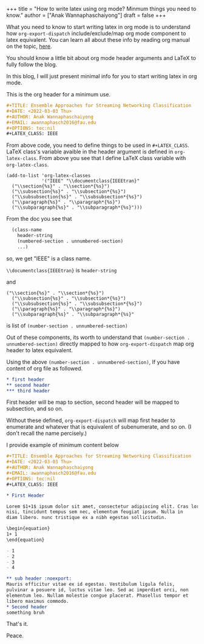 +++
title = "How to write latex using org mode? Minmum things you need to know."
author = ["Anak Wannaphaschaiyong"]
draft = false
+++

What you need to know to start writing latex in org mode is to understand how `org-export-dispatch` include/exclude/map org mode component to latex equivalent. You can learn all about these info by reading org manual on the topic, [here](https://orgmode.org/manual/Exporting.html).

You should know a little bit about org mode header arguments and LaTeX to fully follow the blog.

In this blog, I will just present minimal info for you to start writing latex in org mode.

This is the org header for a minimum use.

```org
#+TITLE: Ensemble Approaches for Streaming Networking Classification
#+DATE: <2022-03-03 Thu>
#+AUTHOR: Anak Wannaphaschaiyong
#+EMAIL: awannaphasch2016@fau.edu
#+OPTIONS: toc:nil
#+LATEX_CLASS: IEEE
```

From above code, you need to define things to be used in `#+LATEX_CLASS`. LaTeX class's variable avaible in the header argument is defined in `org-latex-class`. From above you see that I define LaTeX class variable with `org-latex-class`.

```emacs-lisp
(add-to-list 'org-latex-classes
             '("IEEE" "\\documentclass{IEEEtran}"
  ("\\section{%s}" . "\\section*{%s}")
  ("\\subsection{%s}" . "\\subsection*{%s}")
  ("\\subsubsection{%s}" . "\\subsubsection*{%s}")
  ("\\paragraph{%s}" . "\\paragraph*{%s}")
  ("\\subparagraph{%s}" . "\\subparagraph*{%s}")))
```

From the doc you see that

```org
  (class-name
    header-string
    (numbered-section . unnumbered-section)
    ...)
```

so, we get
"IEEE" is a class name.

`\\documentclass{IEEEtran}` is `header-string`

and

```emacs-lisp
("\\section{%s}" . "\\section*{%s}")
  ("\\subsection{%s}" . "\\subsection*{%s}")
  ("\\subsubsection{%s}" . "\\subsubsection*{%s}")
  ("\\paragraph{%s}" . "\\paragraph*{%s}")
  ("\\subparagraph{%s}" . "\\subparagraph*{%s}"
```

is list of `(number-section . unnumbered-section)`

Out of these components, its worth to understand that `(number-section . unnumbered-section)` directly mapped to how `org-export-dispatch` map org header to latex equivalent.

Using the above `(number-section . unnumbered-section)`, If you have content of org file as followed.

```org
* first header
** second header
*** third header
```

First header will be map to section, second header will be mapped to subsection, and so on.

Without these defined, `org-export-dispatch` will map first header to enumerate and whatever that is equivalent of subenumerate, and so on. (I don't recall the name percisely.)

I provide example of minimum content below

```org
#+TITLE: Ensemble Approaches for Streaming Networking Classification
#+DATE: <2022-03-03 Thu>
#+AUTHOR: Anak Wannaphaschaiyong
#+EMAIL: awannaphasch2016@fau.edu
#+OPTIONS: toc:nil
#+LATEX_CLASS: IEEE

* First Header

Lorem $1+1$ ipsum dolor sit amet, consectetur adipiscing elit. Cras lorem
nisi, tincidunt tempus sem nec, elementum feugiat ipsum. Nulla in
diam libero. nunc tristique ex a nibh egestas sollicitudin.

\begin{equation}
1+ 1
\end{equation}

- 1
- 2
- 3
- 4

** sub header :noexport:
Mauris efficitur vitae ex id egestas. Vestibulum ligula felis,
pulvinar a posuere id, luctus vitae leo. Sed ac imperdiet orci, non
elementum leo. Nullam molestie congue placerat. Phasellus tempor et
libero maximus commodo.
* Second header
something bruh
```

That's it.

Peace.
